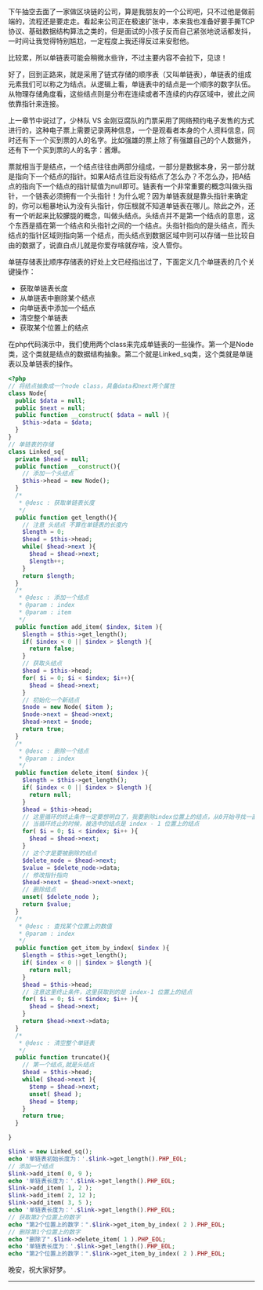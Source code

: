 下午抽空去面了一家做区块链的公司，算是我朋友的一个公司吧，只不过他是做前端的，流程还是要走走。看起来公司正在极速扩张中，本来我也准备好要手撕TCP协议、基础数据结构算法之类的，但是面试的小孩子反而自己紧张地说话都发抖，一时间让我觉得特别尴尬，一定程度上我还得反过来安慰他。

比较累，所以单链表可能会稍微水些许，不过主要内容不会拉下，见谅！

好了，回到正路来，就是采用了链式存储的顺序表（又叫单链表），单链表的组成元素我们可以称之为结点。从逻辑上看，单链表中的结点是一个顺序的数字队伍。从物理存储角度看，这些结点则是分布在连续或者不连续的内存区域中，彼此之间依靠指针来连接。

上一章节中说过了，少林队 VS 金刚豆腐队的门票采用了网络预约电子发售的方式进行的，这种电子票上需要记录两种信息，一个是观看者本身的个人资料信息，同时还有下一个买到票的人的名字。比如强雄的票上除了有强雄自己的个人数据外，还有下一个买到票的人的名字：酱爆。

票就相当于是结点，一个结点往往由两部分组成，一部分是数据本身，另一部分就是指向下一个结点的指针。如果A结点往后没有结点了怎么办？不怎么办，把A结点的指向下一个结点的指针赋值为null即可。链表有一个非常重要的概念叫做头指针，一个链表必须拥有一个头指针！为什么呢？因为单链表就是靠头指针来确定的，你可以粗暴地认为没有头指针，你压根就不知道单链表在哪儿。除此之外，还有一个听起来比较朦胧的概念，叫做头结点。头结点并不是第一个结点的意思，这个东西是插在第一个结点和头指针之间的一个结点。头指针指向的是头结点，而头结点的指针区域则指向第一个结点，而头结点到数据区域中则可以存储一些比较自由的数据了，说直白点儿就是你爱存啥就存啥，没人管你。

单链存储表比顺序存储表的好处上文已经指出过了，下面定义几个单链表的几个关键操作：
- 获取单链表长度
- 从单链表中删除某个结点
- 向单链表中添加一个结点
- 清空整个单链表
- 获取某个位置上的结点

在php代码演示中，我们使用两个class来完成单链表的一些操作。第一个是Node类，这个类就是结点的数据结构抽象。第二个就是Linked_sq类，这个类就是单链表以及单链表的操作。
```php
<?php
// 将结点抽象成一个node class，具备data和next两个属性
class Node{
  public $data = null;
  public $next = null;
  public function __construct( $data = null ){
    $this->data = $data;
  }
}
// 单链表的存储
class Linked_sq{
  private $head = null;
  public function __construct(){
    // 添加一个头结点
    $this->head = new Node(); 
  }
  /*
   * @desc : 获取单链表长度
   */
  public function get_length(){
    // 注意 头结点 不算在单链表的长度内
    $length = 0;
    $head = $this->head;
    while( $head->next ){
      $head = $head->next; 
      $length++;
    }
    return $length;
  }
  /*
   * @desc : 添加一个结点
   * @param : index
   * @param : item 
   */
  public function add_item( $index, $item ){
    $length = $this->get_length(); 
    if( $index < 0 || $index > $length ){
      return false;
    }
    // 获取头结点
    $head = $this->head;
    for( $i = 0; $i < $index; $i++){
      $head = $head->next;
    }
    // 初始化一个新结点
    $node = new Node( $item ); 
    $node->next = $head->next;
    $head->next = $node; 
    return true;
  }
  /*
   * @desc : 删除一个结点
   * @param : index
   */
  public function delete_item( $index ){
    $length = $this->get_length();
    if( $index < 0 || $index > $length ){
      return null;
    } 
    $head = $this->head; 
    // 这里循环的终止条件一定要想明白了，我要删除index位置上的结点，从0开始寻找一直到index这个结点，但是
    // 当循环终止的时候，被选中的结点是 index - 1 位置上的结点
    for( $i = 0; $i < $index; $i++ ){
      $head = $head->next; 
    }
    // 这个才是要被删除的结点
    $delete_node = $head->next;  
    $value = $delete_node->data;
    // 修改指针指向
    $head->next = $head->next->next;
    // 删除结点
    unset( $delete_node );
    return $value;
  }
  /*
   * @desc : 查找某个位置上的数值 
   * @param : index
   */
  public function get_item_by_index( $index ){
    $length = $this->get_length(); 
    if( $index < 0 || $index > $length ){
      return null;
    }
    $head = $this->head;
    // 注意这里终止条件，这里获取到的是 index-1 位置上的结点
    for( $i = 0; $i < $index; $i++ ){
      $head = $head->next;
    } 
    return $head->next->data;
  }
  /*
   * @desc : 清空整个单链表
   */
  public function truncate(){
    // 第一个结点,就是头结点
    $head = $this->head;
    while( $head->next ){
      $temp = $head->next;
      unset( $head );
      $head = $temp;
    }
    return true;
  }

}

$link = new Linked_sq();
echo '单链表初始长度为：'.$link->get_length().PHP_EOL;
// 添加一个结点
$link->add_item( 0, 9 );
echo '单链表长度为：'.$link->get_length().PHP_EOL;
$link->add_item( 1, 2 );
$link->add_item( 2, 12 );
$link->add_item( 3, 5 );
echo '单链表长度为：'.$link->get_length().PHP_EOL;
// 获取第2个位置上的数字
echo "第2个位置上的数字：".$link->get_item_by_index( 2 ).PHP_EOL;
// 删除第1个位置上的数字
echo "删除了".$link->delete_item( 1 ).PHP_EOL;
echo '单链表长度为：'.$link->get_length().PHP_EOL;
echo "第2个位置上的数字：".$link->get_item_by_index( 2 ).PHP_EOL;
```

晚安，祝大家好梦。

----
